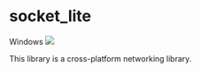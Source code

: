 # socket_lite

<p>Windows <img src="https://ci.appveyor.com/api/projects/status/gupob5nj63onam9l?svg=true"/><p>

<p>This library is a cross-platform networking library.</p>